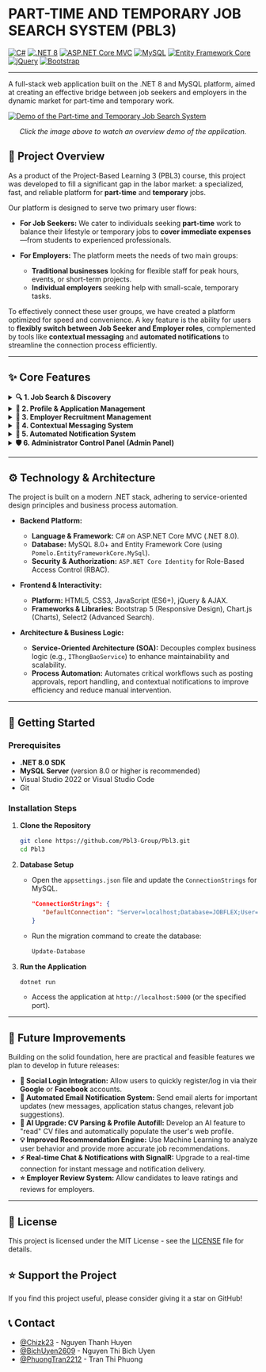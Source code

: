 # PART-TIME AND TEMPORARY JOB SEARCH SYSTEM (PBL3)

[![C#](https://img.shields.io/badge/C%23-239120?style=for-the-badge&logo=c-sharp&logoColor=white)](https://docs.microsoft.com/en-us/dotnet/csharp/)
[![.NET 8](https://img.shields.io/badge/.NET-8.0-512BD4?style=for-the-badge&logo=dotnet&logoColor=white)](https://dotnet.microsoft.com/en-us/download/dotnet/8.0)
[![ASP.NET Core MVC](https://img.shields.io/badge/ASP.NET_Core_MVC-512BD4?style=for-the-badge&logo=asp.net&logoColor=white)](https://docs.microsoft.com/en-us/aspnet/core/)
[![MySQL](https://img.shields.io/badge/MySQL-4479A1?style=for-the-badge&logo=mysql&logoColor=white)](https://www.mysql.com/)
[![Entity Framework Core](https://img.shields.io/badge/Entity_Framework-512BD4?style=for-the-badge&logo=.net&logoColor=white)](https://docs.microsoft.com/en-us/ef/core/)
[![jQuery](https://img.shields.io/badge/jQuery-0769AD?style=for-the-badge&logo=jquery&logoColor=white)](https://jquery.com/)
[![Bootstrap](https://img.shields.io/badge/Bootstrap-7952B3?style=for-the-badge&logo=bootstrap&logoColor=white)](https://getbootstrap.com/)

---

A full-stack web application built on the .NET 8 and MySQL platform, aimed at creating an effective bridge between job seekers and employers in the dynamic market for part-time and temporary work.

[![Demo of the Part-time and Temporary Job Search System](httpsroot/images/README/thumbnail.png)](https://youtu.be/zwJa18qtiBQ)
<p align="center"><em>Click the image above to watch an overview demo of the application.</em></p>

## 🌟 Project Overview

As a product of the Project-Based Learning 3 (PBL3) course, this project was developed to fill a significant gap in the labor market: a specialized, fast, and reliable platform for **part-time** and **temporary** jobs.

Our platform is designed to serve two primary user flows:

*   **For Job Seekers:** We cater to individuals seeking **part-time** work to balance their lifestyle or temporary jobs to **cover immediate expenses**—from students to experienced professionals.

*   **For Employers:** The platform meets the needs of two main groups:
    *   **Traditional businesses** looking for flexible staff for peak hours, events, or short-term projects.
    *   **Individual employers** seeking help with small-scale, temporary tasks.

To effectively connect these user groups, we have created a platform optimized for speed and convenience. A key feature is the ability for users to **flexibly switch between Job Seeker and Employer roles**, complemented by tools like **contextual messaging** and **automated notifications** to streamline the connection process efficiently.

---

## ✨ Core Features

<details>
<summary><b>🔍 1. Job Search & Discovery</b></summary>
<br>

*   **Advanced Search:** Find jobs by keyword, location, and industry.
*   **Smart Filters:** Filter results by salary range, job type, work shift, urgent postings, and **full-text search within experience/education requirements**.
*   **Flexible Sorting:** Sort results by posting date, salary (high/low), or application deadline.
*   **Job Matching Score:** The system automatically calculates a compatibility score (%) for candidates and job postings.

    ![Job Search Interface](wwwroot/images/README/TimViec.png)
    <p align="center"><em>The job search page with advanced filters and sorting options.</em></p>
    
    ![Job Details](wwwroot/images/README/chitiet-vieclam.png)
    <p align="center"><em>The details page provides comprehensive information about the job and the employer.</em></p>

</details>

<details>
<summary><b>👤 2. Profile & Application Management</b></summary>
<br>

*   **Comprehensive Personal Profile:** Manage personal information, default CV, availability schedule, and desired work locations.
*   **Flexible Application Process:** Apply with a default CV or **upload a new CV** tailored for a specific job.
*   **Smart Tracking & Interaction:** Track the detailed status of applications, edit information, withdraw applications, and **undo withdrawals**.

    ![Application Form](wwwroot/images/README/ungtuyen-form.png)
    <p align="center"><em>The application interface, allowing candidates to write a cover letter and select a CV.</em></p>

    ![Applied Jobs Management Interface](wwwroot/images/README/viecdaungtuyen.png)
    <p align="center"><em>The interface for managing applied jobs, enabling status tracking and interaction.</em></p>

</details>

<details>
<summary><b>🏢 3. Employer Recruitment Management</b></summary>
<br>

*   **Post & Manage Job Listings:** An intuitive posting interface with powerful management tools (Edit, Delete, Quick Repost).
*   **Differentiated Approval Workflow:** Postings from **Companies** are set to "Pending Approval," while those from **Individual Employers** are "Auto-Approved."
*   **Centralized Dashboard:** Provides an overview of recruitment activities with quick statistics.

    ![Job Posting Form](wwwroot/images/README/dangtin-form.png)
    <p align="center"><em>A detailed job posting form for employers.</em></p>

    ![Employer Dashboard](wwwroot/images/README/dashboard-ntd.png)
    <p align="center"><em>The main dashboard for employers with statistics and recent activities.</em></p>

*   **Applicant Management & Filtering:** View applicant lists for each posting, filter profiles, and change statuses (accepted/rejected). The system will **automatically send notifications** to candidates.

    ![Applicant Management Interface](wwwroot/images/README/quanlyungvien.png)
    <p align="center"><em>The applicant management interface for filtering and updating application statuses.</em></p>

</details>

<details>
<summary><b>💬 4. Contextual Messaging System</b></summary>
<br>

*   **Direct Chat:** Facilitates effective communication between employers and candidates.
*   **Clear Conversation Context:** Each conversation is linked to a specific job posting or application.
*   **Intuitive Interface:** A familiar, user-friendly chat interface that displays the contact's detailed information.

    ![Messaging Interface](wwwroot/images/README/Tinnhan.png)
    <p align="center"><em>The direct messaging system with job-related context.</em></p>

</details>

<details>
<summary><b>🔔 5. Automated Notification System</b></summary>
<br>

*   **Workflow-based Automated Notifications:** Automatically sends alerts for application status updates, new messages, approved postings, and more.
*   **Notification Center:** A centralized interface for users to manage, mark as read, and delete notifications.
*   **Unread Count Badge:** Displays the number of unread notifications on the main interface.
  
    ![Notification Interface](wwwroot/images/README/Thongbao.png)
    <p align="center"><em>The notification center, aggregating all important user updates.</em></p>

</details>

<details>
<summary><b>🛡️ 6. Administrator Control Panel (Admin Panel)</b></summary>
<br>

*   #### **Analytics & Reporting Dashboard**
    Dynamic charts on system health (filterable by week/month/year), in-depth KPI tracking, and an **Export Data to Excel** feature.

    ![Admin Dashboard](wwwroot/images/README/dashboardadmin.png)
    <p align="center"><em>The central admin dashboard with analytical charts and statistics.</em></p>

*   #### **User & Content Management**
    -   **Comprehensive User Management:** View, search, filter, **create, edit**, and change the status of all user accounts.
    -   **Job Posting Moderation:** A dedicated interface to approve or reject pending job postings.
    -   **System Category Management:** Full control to add, edit, and delete core categories like Industries, Provinces/Cities, and Districts.

    ![Category Management](wwwroot/images/README/cauhinh-nganhnghe.png)
    <p align="center"><em>The interface for managing the system's core categories.</em></p>

*   #### **Report Handling & Communication System**
    -   **End-to-end Report Processing:** Receive, review, and take decisive actions: `Dismiss`, `Warn & Hide Posting`, or `Suspend Account & Hide Posting`.
    -   **Automated Feedback:** Sends notifications about the resolution to both the reporter and the reported user.
    -   **Send Campaign Notifications:** Compose and send bulk notifications to targeted user groups.

    ![Admin Report Management Interface](wwwroot/images/README/baocaoadmin.png)
    <p align="center"><em>The admin interface for managing and resolving violation reports.</em></p>
    
      ![Bulk Notification Sender](wwwroot/images/README/gui-thongbao-hangloat.png)
    <p align="center"><em>A tool allowing admins to send campaign notifications to user groups.</em></p>

</details>

---

## ⚙️ Technology & Architecture

The project is built on a modern .NET stack, adhering to service-oriented design principles and business process automation.

*   **Backend Platform:**
    *   **Language & Framework:** C# on ASP.NET Core MVC (.NET 8.0).
    *   **Database:** MySQL 8.0+ and Entity Framework Core (using `Pomelo.EntityFrameworkCore.MySql`).
    *   **Security & Authorization:** `ASP.NET Core Identity` for Role-Based Access Control (RBAC).

*   **Frontend & Interactivity:**
    *   **Platform:** HTML5, CSS3, JavaScript (ES6+), jQuery & AJAX.
    *   **Frameworks & Libraries:** Bootstrap 5 (Responsive Design), Chart.js (Charts), Select2 (Advanced Search).

*   **Architecture & Business Logic:**
    *   **Service-Oriented Architecture (SOA):** Decouples complex business logic (e.g., `IThongBaoService`) to enhance maintainability and scalability.
    *   **Process Automation:** Automates critical workflows such as posting approvals, report handling, and contextual notifications to improve efficiency and reduce manual intervention.

---

## 🚦 Getting Started

### Prerequisites
*   **.NET 8.0 SDK**
*   **MySQL Server** (version 8.0 or higher is recommended)
*   Visual Studio 2022 or Visual Studio Code
*   Git

### Installation Steps

1.  **Clone the Repository**
    ```sh
    git clone https://github.com/Pbl3-Group/Pbl3.git
    cd Pbl3
    ```

2.  **Database Setup**
    *   Open the `appsettings.json` file and update the `ConnectionStrings` for MySQL.
        ```json
        "ConnectionStrings": {
           "DefaultConnection": "Server=localhost;Database=JOBFLEX;User=YOUR_DB_USER;Password=YOUR_DB_PASSWORD;CharSet=utf8mb4;"
        }
        ```
    *   Run the migration command to create the database:
        ```sh
        Update-Database
        ```

3.  **Run the Application**
    ```sh
    dotnet run
    ```
    *   Access the application at `http://localhost:5000` (or the specified port).

---

## 🔮 Future Improvements

Building on the solid foundation, here are practical and feasible features we plan to develop in future releases:

*   **🔗 Social Login Integration:** Allow users to quickly register/log in via their **Google** or **Facebook** accounts.
*   **📧 Automated Email Notification System:** Send email alerts for important updates (new messages, application status changes, relevant job suggestions).
*   **🤖 AI Upgrade: CV Parsing & Profile Autofill:** Develop an AI feature to "read" CV files and automatically populate the user's web profile.
*   **💡 Improved Recommendation Engine:** Use Machine Learning to analyze user behavior and provide more accurate job recommendations.
*   **⚡ Real-time Chat & Notifications with SignalR:** Upgrade to a real-time connection for instant message and notification delivery.
*   **⭐ Employer Review System:** Allow candidates to leave ratings and reviews for employers.

---

## 📄 License

This project is licensed under the MIT License - see the [LICENSE](https://github.com/Pbl3-Group/Pbl3/blob/main/LICENSE) file for details.

## ⭐ Support the Project

If you find this project useful, please consider giving it a star on GitHub!

## 📞 Contact

*   [@Chizk23](https://github.com/Chizk23) - Nguyen Thanh Huyen
*   [@BichUyen2609](https://github.com/BichUyen2609) - Nguyen Thi Bich Uyen
*   [@PhuongTran2212](https://github.com/PhuongTran2212) - Tran Thi Phuong